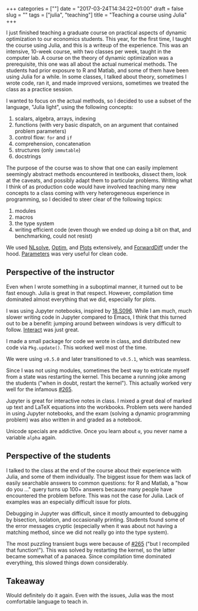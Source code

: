 +++
categories = [""]
date = "2017-03-24T14:34:22+01:00"
draft = false
slug = ""
tags = ["julia", "teaching"]
title = "Teaching a course using Julia"
+++

I just finished teaching a graduate course on practical aspects of dynamic optimization to our economics students. This year, for the first time, I taught the course using Julia, and this is a writeup of the experience. This was an intensive, 10-week course, with two classes per week, taught in the computer lab. A course on the theory of dynamic optimization was a prerequisite, this one was all about the actual numerical methods. The students had prior exposure to R and Matlab, and some of them have been using Julia for a while. In some classes, I talked about theory, sometimes I wrote code, ran it, and made improved versions, sometimes we treated the class as a practice session.

I wanted to focus on the actual methods, so I decided to use a subset of the language, "Julia light", using the following concepts:

1. scalars, algebra, arrays, indexing
2. functions (with very basic dispatch, on an argument that contained problem parameters)
3. control flow: `for` and `if`
4. comprehension, concatenation
5. structures (only `immutable`)
6. docstrings

The purpose of the course was to show that one can easily implement seemingly abstract methods encountered in textbooks, dissect them, look at the caveats, and possibly adapt them to particular problems. Writing what I think of as production code would have involved teaching many new concepts to a class coming with very heterogeneous experience in programming, so I decided to steer clear of the following topics:

1. modules
2. macros
3. the type system
4. writing efficient code (even though we ended up doing a bit on that, and benchmarking, could not resist)

We used [NLsolve](https://github.com/EconForge/NLsolve.jl), [Optim](https://github.com/JuliaNLSolvers/Optim.jl), and [Plots](https://github.com/JuliaPlots/Plots.jl) extensively, and [ForwardDiff](https://github.com/JuliaDiff/ForwardDiff.jl) under the hood. [Parameters](https://github.com/mauro3/Parameters.jl) was very useful for clean code.

## Perspective of the instructor

Even when I wrote something in a suboptimal manner, it turned out to be fast enough. Julia is great in that respect. However, compilation time dominated almost everything that we did, especially for plots.

I was using Jupyter notebooks, inspired by [18.S096](https://math.mit.edu/classes/18.S096/iap17/). While I am much, much slower writing code in Jupyter compared to Emacs, I think that this turned out to be a benefit: jumping around between windows is very difficult to follow. [Interact](https://github.com/JuliaGizmos/Interact.jl) was just great.

I made a small package for code we wrote in class, and distributed new code via `Pkg.update()`. This worked well most of the time.

We were using `v0.5.0` and later transitioned to `v0.5.1`, which was seamless.

Since I was not using modules, sometimes the best way to extricate myself from a state was restarting the kernel. This became a running joke among the students ("when in doubt, restart the kernel"). This actually worked very well for the infamous [#265](https://github.com/julialang/julia/issues/265).

Jupyter is great for interactive notes in class. I mixed a great deal of marked up text and LaTeX equations into the workbooks. Problem sets were handed in using Jupyter notebooks, and the exam (solving a dynamic programming problem) was also written in and graded as a notebook.

Unicode specials are addictive. Once you learn about `α`, you never name a variable `alpha` again.

## Perspective of the students

I talked to the class at the end of the course about their experience with Julia, and some of them individually. The biggest issue for them was lack of easily searchable answers to common questions: for R and Matlab, a "how do you ..." query turns up 100+ answers because many people have encountered the problem before. This was not the case for Julia. Lack of examples was an especially difficult issue for plots.

Debugging in Jupyter was difficult, since it mostly amounted to debugging by bisection, isolation, and occasionally printing. Students found some of the error messages cryptic (especially when it was about not having a matching method, since we did not really go into the type system).

The most puzzling transient bugs were because of [#265](https://github.com/julialang/julia/issues/265) ("but I recompiled that function!"). This was solved by restarting the kernel, so the latter became somewhat of a panacea. Since compilation time dominated everything, this slowed things down considerably.

## Takeaway

Would definitely do it again. Even with the issues, Julia was the most comfortable language to teach in.

